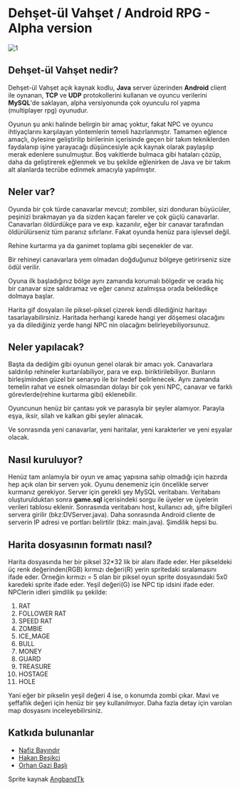 Dehşet-ül Vahşet / Android RPG - Alpha version
============================================

<img src="http://i.imgur.com/QB2Uz.png" alt="1">

Dehşet-ül Vahşet nedir?
---------

Dehşet-ül Vahşet açık kaynak kodlu, **Java** server üzerinden **Android** client ile oynanan, **TCP** ve **UDP** protokollerini kullanan ve oyuncu verilerini **MySQL**'de saklayan, alpha versiyonunda çok oyunculu rol yapma (multiplayer rpg) oyunudur.

Oyunun şu anki halinde belirgin bir amaç yoktur, fakat NPC ve oyuncu ihtiyaçlarını karşılayan yöntemlerin temeli hazırlanmıştır. Tamamen eğlence amaçlı, öylesine geliştirilip birilerinin içerisinde geçen bir takım tekniklerden faydalanıp işine yarayacağı düşüncesiyle açık kaynak olarak paylaşılıp merak edenlere sunulmuştur. Boş vakitlerde bulmaca gibi hataları çözüp, daha da geliştirerek eğlenmek ve bu şekilde eğlenirken de Java ve bir takım alt alanlarda tecrübe edinmek amacıyla yapılmıştır.

Neler var?
----------

Oyunda bir çok türde canavarlar mevcut; zombiler, sizi donduran büyücüler, peşinizi bırakmayan ya da sizden kaçan fareler ve çok güçlü canavarlar. Canavarları öldürdükçe para ve exp. kazanılır, eğer bir canavar tarafından öldürülürseniz tüm paranız sıfırlanır. Fakat oyunda henüz para işlevsel değil.

Rehine kurtarma ya da ganimet toplama gibi seçenekler de var.

Bir rehineyi canavarlara yem olmadan doğduğunuz bölgeye getirirseniz size ödül verilir.

Oyuna ilk başladığınız bölge aynı zamanda korumalı bölgedir ve orada hiç bir canavar size saldıramaz ve eğer canınız azalmışsa orada bekledikçe dolmaya başlar.

Harita gif dosyaları ile piksel-piksel çizerek kendi dilediğiniz haritayı tasarlayabilirsiniz. Haritada herhangi karede hangi yer döşemesi olacağını ya da dilediğiniz yerde hangi NPC nin olacağını belirleyebiliyorsunuz.

Neler yapılacak?
----------------

Başta da dediğim gibi oyunun genel olarak bir amacı yok. Canavarlara saldırılıp rehineler kurtarılabiliyor, para ve exp. biriktirilebiliyor. Bunların birleşiminden güzel bir senaryo ile bir hedef belirlenecek. Aynı zamanda temelin rahat ve esnek olmasından dolayı bir çok yeni NPC, canavar ve farklı görevlerde(rehine kurtarma gibi) eklenebilir.

Oyuncunun henüz bir çantası yok ve parasıyla bir şeyler alamıyor. Parayla eşya, iksir, silah ve kalkan gibi şeyler alınacak.

Ve sonrasında yeni canavarlar, yeni haritalar, yeni karakterler ve yeni eşyalar olacak.

Nasıl kuruluyor?
----------------

Henüz tam anlamıyla bir oyun ve amaç yapısına sahip olmadığı için hazırda hep açık olan bir serverı yok. Oyunu denemeniz için öncelikle server kurmanız gerekiyor. Server için gerekli şey MySQL veritabanı. Veritabanı oluşturulduktan sonra **game.sql** içerisindeki sorgu ile üyeler ve üyelerin verileri tablosu eklenir. Sonrasında veritabanı host, kullanıcı adı, şifre bilgileri servera girilir (bkz:DVServer.java). Daha sonrasında Android cliente de serverin IP adresi ve portları belirtilir (bkz: main.java). Şimdilik hepsi bu.

Harita dosyasının formatı nasıl?
--------------------------------

Harita dosyasında her bir piksel 32*32 lik bir alanı ifade eder. Her pikseldeki üç renk değerinden(RGB) kırmızı değeri(R) yerin spritedaki sıralamasını ifade eder. Örneğin kırmızı = 5 olan bir piksel oyun sprite dosyasındaki 5x0 karedeki sprite ifade eder. Yeşil değeri(G) ise NPC tip idsini ifade eder. NPClerin idleri şimdilik şu şekilde:

1.  RAT
2.  FOLLOWER RAT
3.  SPEED RAT
4.  ZOMBIE
5.  ICE_MAGE
6.  BULL
7.  MONEY
8.  GUARD
9.  TREASURE
1. HOSTAGE
2. HOLE

Yani eğer bir pikselin yeşil değeri 4 ise, o konumda zombi çıkar. Mavi ve şeffaflık değeri için henüz bir şey kullanılmıyor. Daha fazla detay için varolan map dosyasını inceleyebilirsiniz.

Katkıda bulunanlar
-----------------

* [Nafiz Bayındır](https://plus.google.com/100308079170125517935)
* [Hakan Beşikci](https://plus.google.com/101848702003512371219)
* [Orhan Gazi Başlı](https://plus.google.com/110938306897085784091)

Sprite kaynak [AngbandTk](http://pousse.rapiere.free.fr/tome/tiles/AngbandTk/tome-angbandtktiles.htm)
